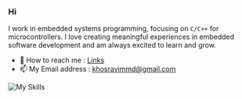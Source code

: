 ### Hi 
I work in embedded systems programming, focusing on `C/C++` for microcontrollers. I love creating meaningful experiences in embedded software development and am always excited to learn and grow.
- 📎 How to reach me :  [Links](https://linktr.ee/mohammadkhosravi?utm_source=linktree_admin_share)
- 📫 My Email address : khosravimmd@gmail.com

![My Skills](https://simpleskill.icons.workers.dev/svg?i=c,cplusplus,python,rust,arm,arduino,stmicroelectronics,espressif,platformio,kicad,altiumdesigner,raspberrypi,qt,linux,git&theme=dark)

<!--
**Mohamadkhosravi/Mohamadkhosravi** is a ✨ _special_ ✨ repository because its `README.md` (this file) appears on your GitHub profile.

Here are some ideas to get you started:

- 🔭 I’m currently working on Aravan Share Company 
- 🌱 I’m currently learning Embedded Linux 
- 👯 I’m looking to collaborate on ...
- 🤔 I’m looking for help with ...
- 💬 Ask me about ...
- 📫 How to reach me: ...
- 😄 Pronouns: ...
- ⚡ Fun fact: ...
-->
